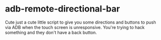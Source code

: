 # adb-remote-directional-bar
Cute just a cute little script to give you some directions and buttons to push via ADB when the touch screen is unresponsive. You're trying to hack something and they don't have a back button.
